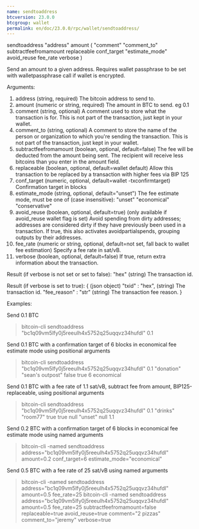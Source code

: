 ```yaml
---
name: sendtoaddress
btcversion: 23.0.0
btcgroup: wallet
permalink: en/doc/23.0.0/rpc/wallet/sendtoaddress/
---
```


sendtoaddress "address" amount ( "comment" "comment_to" subtractfeefromamount replaceable conf_target "estimate_mode" avoid_reuse fee_rate verbose )

Send an amount to a given address.
Requires wallet passphrase to be set with walletpassphrase call if wallet is encrypted.

Arguments:
1. address                  (string, required) The bitcoin address to send to.
2. amount                   (numeric or string, required) The amount in BTC to send. eg 0.1
3. comment                  (string, optional) A comment used to store what the transaction is for.
                            This is not part of the transaction, just kept in your wallet.
4. comment_to               (string, optional) A comment to store the name of the person or organization
                            to which you're sending the transaction. This is not part of the 
                            transaction, just kept in your wallet.
5. subtractfeefromamount    (boolean, optional, default=false) The fee will be deducted from the amount being sent.
                            The recipient will receive less bitcoins than you enter in the amount field.
6. replaceable              (boolean, optional, default=wallet default) Allow this transaction to be replaced by a transaction with higher fees via BIP 125
7. conf_target              (numeric, optional, default=wallet -txconfirmtarget) Confirmation target in blocks
8. estimate_mode            (string, optional, default="unset") The fee estimate mode, must be one of (case insensitive):
                            "unset"
                            "economical"
                            "conservative"
9. avoid_reuse              (boolean, optional, default=true) (only available if avoid_reuse wallet flag is set) Avoid spending from dirty addresses; addresses are considered
                            dirty if they have previously been used in a transaction. If true, this also activates avoidpartialspends, grouping outputs by their addresses.
10. fee_rate                (numeric or string, optional, default=not set, fall back to wallet fee estimation) Specify a fee rate in sat/vB.
11. verbose                 (boolean, optional, default=false) If true, return extra information about the transaction.

Result (if verbose is not set or set to false):
"hex"    (string) The transaction id.

Result (if verbose is set to true):
{                          (json object)
  "txid" : "hex",          (string) The transaction id.
  "fee_reason" : "str"     (string) The transaction fee reason.
}

Examples:

Send 0.1 BTC
> bitcoin-cli sendtoaddress "bc1q09vm5lfy0j5reeulh4x5752q25uqqvz34hufdl" 0.1

Send 0.1 BTC with a confirmation target of 6 blocks in economical fee estimate mode using positional arguments
> bitcoin-cli sendtoaddress "bc1q09vm5lfy0j5reeulh4x5752q25uqqvz34hufdl" 0.1 "donation" "sean's outpost" false true 6 economical

Send 0.1 BTC with a fee rate of 1.1 sat/vB, subtract fee from amount, BIP125-replaceable, using positional arguments
> bitcoin-cli sendtoaddress "bc1q09vm5lfy0j5reeulh4x5752q25uqqvz34hufdl" 0.1 "drinks" "room77" true true null "unset" null 1.1

Send 0.2 BTC with a confirmation target of 6 blocks in economical fee estimate mode using named arguments
> bitcoin-cli -named sendtoaddress address="bc1q09vm5lfy0j5reeulh4x5752q25uqqvz34hufdl" amount=0.2 conf_target=6 estimate_mode="economical"

Send 0.5 BTC with a fee rate of 25 sat/vB using named arguments
> bitcoin-cli -named sendtoaddress address="bc1q09vm5lfy0j5reeulh4x5752q25uqqvz34hufdl" amount=0.5 fee_rate=25
> bitcoin-cli -named sendtoaddress address="bc1q09vm5lfy0j5reeulh4x5752q25uqqvz34hufdl" amount=0.5 fee_rate=25 subtractfeefromamount=false replaceable=true avoid_reuse=true comment="2 pizzas" comment_to="jeremy" verbose=true



